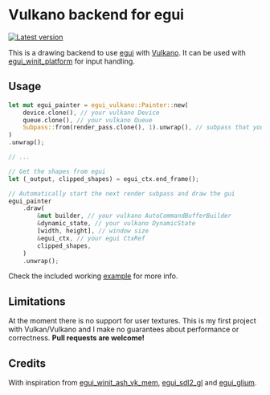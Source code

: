 # Vulkano backend for egui

[![Latest version](https://img.shields.io/crates/v/egui_vulkano.svg)](https://crates.io/crates/egui_vulkano)

This is a drawing backend to use [egui](https://github.com/emilk/egui) with [Vulkano](https://github.com/vulkano-rs/vulkano).
It can be used with [egui_winit_platform](https://github.com/hasenbanck/egui_winit_platform) for input handling.

## Usage

```rust
let mut egui_painter = egui_vulkano::Painter::new(
    device.clone(), // your vulkano Device
    queue.clone(), // your vulkano Queue
    Subpass::from(render_pass.clone(), 1).unwrap(), // subpass that you set up to render the gui
)
.unwrap();

// ...

// Get the shapes from egui
let (_output, clipped_shapes) = egui_ctx.end_frame();

// Automatically start the next render subpass and draw the gui
egui_painter
    .draw(
        &mut builder, // your vulkano AutoCommandBufferBuilder
        &dynamic_state, // your vulkano DynamicState
        [width, height], // window size
        &egui_ctx, // your egui CtxRef
        clipped_shapes,
    )
    .unwrap();
```

Check the included working [example](examples/example.rs) for more info.

## Limitations

At the moment there is no support for user textures. This is my first project with Vulkan/Vulkano
and I make no guarantees about performance or correctness. **Pull requests are welcome!**

## Credits
With inspiration from
[egui_winit_ash_vk_mem](https://github.com/MatchaChoco010/egui_winit_ash_vk_mem),
[egui_sdl2_gl](https://github.com/ArjunNair/egui_sdl2_gl) and
[egui_glium](https://github.com/emilk/egui/tree/master/egui_glium).
